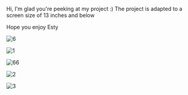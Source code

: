 Hi,
I'm glad you're peeking at my project :)
The project is adapted to a screen size of 13 inches and below

Hope you enjoy
Esty


![6](https://github.com/user-attachments/assets/e471c534-20f3-4413-a3a5-0cb6195561e9)

![1](https://github.com/user-attachments/assets/1989c57e-e63e-4180-92c1-480fd417c881)

![66](https://github.com/user-attachments/assets/afec2764-2a2b-406a-a38d-5465f8b511bc)

![2](https://github.com/user-attachments/assets/c23dbe15-720c-4a47-9dad-1a48cf65f43f)

![3](https://github.com/user-attachments/assets/e2776e64-fdb5-4b2c-bf08-afe690d175f3)
